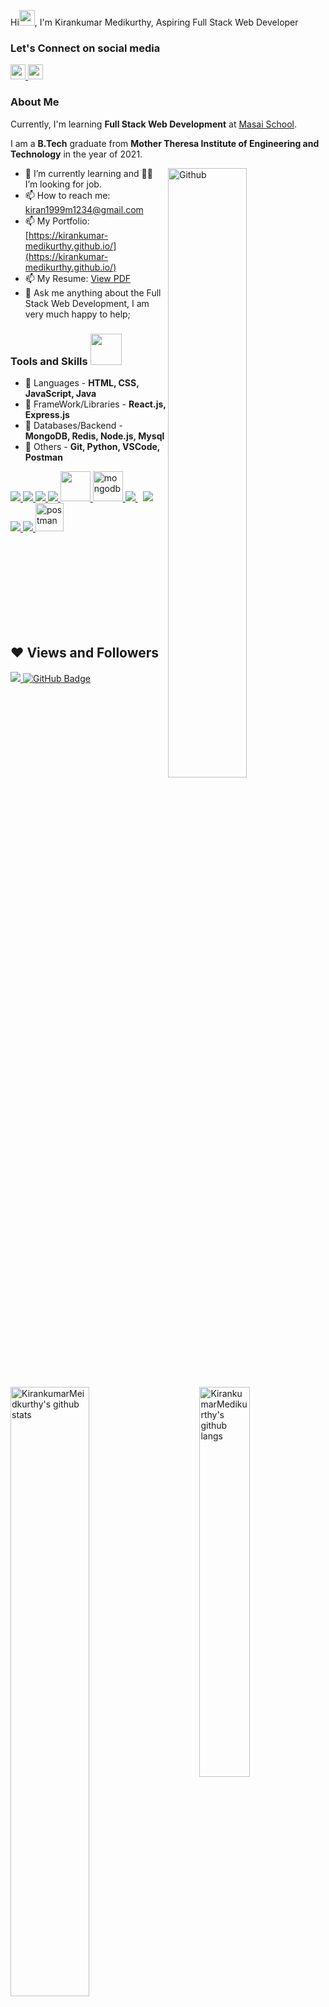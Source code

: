 Hi<img src="https://raw.githubusercontent.com/MartinHeinz/MartinHeinz/master/wave.gif" width="25px">, I'm Kirankumar Medikurthy, Aspiring Full Stack Web Developer

### Let's Connect on social media

<a href="https://www.linkedin.com/in/kiran-kumar-medikurthy/" target="_blank">
  <img src='https://cdn.jsdelivr.net/npm/simple-icons@v3.12.1/icons/linkedin.svg' width='24px' />
</a>



<a href="https://github.com/kirankumar-medikurthy" target="_blank">
  <img src='https://cdn.jsdelivr.net/npm/simple-icons@v3.12.1/icons/github.svg' width='24px' />
</a>



### About Me
Currently, I'm learning <b>Full Stack Web Development</b> at [Masai School](https://www.masaischool.com/).

I am a <b>B.Tech</b> graduate from <b> Mother Theresa Institute of Engineering and Technology</b> in the year of 2021.

<img width="50%" align="right" alt="Github" src="https://raw.githubusercontent.com/onimur/.github/master/.resources/git-header.svg" />

- 🌱  I’m currently learning and 👨‍💻 I’m looking for job.
- 📫 How to reach me: kiran1999m1234@gmail.com
- 📫 My Portfolio: [https://kirankumar-medikurthy.github.io/](https://kirankumar-medikurthy.github.io/)
- 📫 My Resume: [View PDF](https://drive.google.com/file/d/1FT8jpMiY11JbFPBQOlRI0wgNTWj-QjJW/view?usp=sharing)
- 💬 Ask me anything about the Full Stack Web Development, I am very much happy to help;


### Tools and Skills <img src="https://camo.githubusercontent.com/63371d36886ee658f5a97401f393e1ab1684b2fd3de674b8f5efc7d410b2a3d0/68747470733a2f2f6d656469612e67697068792e636f6d2f6d656469612f57556c706c634d704f43456d5447427442572f67697068792e676966" width=50px>

- 🚀 Languages - **HTML, CSS, JavaScript, Java**
- 🚀 FrameWork/Libraries - **React.js, Express.js**
- 🚀 Databases/Backend - **MongoDB, Redis, Node.js, Mysql**
- 🚀 Others - **Git, Python, VSCode, Postman**

<p align="left"> 
    <a href="https://www.w3.org/html/" target="_blank"> <img src="https://img.icons8.com/color/48/000000/html-5.png"/> </a> 
    <a href="https://www.w3schools.com/css/" target="_blank"> <img src="https://img.icons8.com/color/48/000000/css3.png"/> </a>
    <a href="https://developer.mozilla.org/en-US/docs/Web/JavaScript" target="_blank"> <img src="https://img.icons8.com/color/48/000000/javascript.png"/> </a> 
    <a href="https://www.java.com" target="_blank"> <img src="https://img.icons8.com/color/48/000000/java-coffee-cup-logo.png"/> </a>
    <a href="https://reactjs.org/" target="_blank"> <img src="https://www.pngfind.com/pngs/m/685-6854994_react-logo-no-background-hd-png-download.png" width="48" height="48"/> </a> 
    <a href="https://www.mongodb.com/" target="_blank"> <img src="https://www.pngkit.com/png/full/225-2254691_9kib-354x415-unnamed-mongodb-logo-svg.png" alt="mongodb" width="48" height="48"/> </a> 
    <a style="padding-right:8px;" href="https://nodejs.org" target="_blank"> <img src="https://img.icons8.com/color/48/000000/nodejs.png"/> </a> 
    <a style="padding-right:8px;" href="https://www.mysql.com/" target="_blank"> <img src="https://img.icons8.com/fluent/50/000000/mysql-logo.png"/> </a>
    <a href="https://git-scm.com/" target="_blank"> <img src="https://img.icons8.com/color/48/000000/git.png"/> </a> 
    <a href="https://www.python.org" target="_blank"> <img src="https://img.icons8.com/color/48/000000/python.png"/> </a> 
    <a href="https://postman.com" target="_blank"> <img src="https://www.vectorlogo.zone/logos/getpostman/getpostman-icon.svg" alt="postman" width="45" height="45"/> </a>   
   <!-- <a href="https://redux.js.org" target="_blank"> <img src="https://img.icons8.com/color/48/000000/redux.png"/> </a>
    <a href="https://expressjs.com" target="_blank"> <img src="https://raw.githubusercontent.com/devicons/devicon/master/icons/express/express-original-wordmark.svg" alt="express" width="40" height="40"/> </a>-->
</p>

<img alt="KirankumarMeidkurthy's github stats" align="left" width="50%" src="https://github-readme-stats.vercel.app/api?username=kirankumar-medikurthy&show_icons=true&hide_border=true" />



<img alt="KirankumarMedikurthy's github langs" align="right" width="40%" src="https://github-readme-stats.vercel.app/api/top-langs/?username=kirankumar-medikurthy&langs_count=10&layout=compact&hide_border=true" />

<!--[<a href="https://github.com/kirankumar-medikurthy/github-readme-stats"><img alt="Kirankumar Medikurthys's Top Languages" src="https://github-readme-stats.vercel.app/api/top-langs/?username=kirankumar-medikurthy&langs_count=8&count_private=true&layout=compact&theme=react&hide_border=true&bg_color=0D1117" /></a>](url)](url)-->

<br/>
<br/>
<br/>
<br/>
<br/>
<!--<a href="https://github.com/kirankumar-medikurthy/github-readme-activity-graph"><img alt="KirankumarMeidkurthy's Activity Graph" src="https://activity-graph.herokuapp.com/graph?username=kirankumar-medikurthy&line=5BCDEC&point=FFFFFF&hide_border=true" /></a>-->

<br/>
<br/>
<br/>


## ❤ Views and Followers

<a href="https://github.com/Meghna-DAS/github-profile-views-counter">
    <img src="https://komarev.com/ghpvc/?username=kirankumar-medikurthy">
</a>
<a href="https://github.com/kirankumar-medikurthy?tab=followers"><img src="https://img.shields.io/github/followers/kirankumar-medikurthy?label=Followers&style=social" alt="GitHub Badge"></a>

<!--
**kirankumar-medikurthy/kirankumar-medikurthy** is a ✨ _special_ ✨ repository because its `README.md` (this file) appears on your GitHub profile.

Here are some ideas to get you started:

- 🔭 I’m currently working on ...
- 🌱 I’m currently learning ...
- 👯 I’m looking to collaborate on ...
- 🤔 I’m looking for help with ...
- 💬 Ask me about ...
- 📫 How to reach me: ...
- 😄 Pronouns: ...
- ⚡ Fun fact: ...
-->
